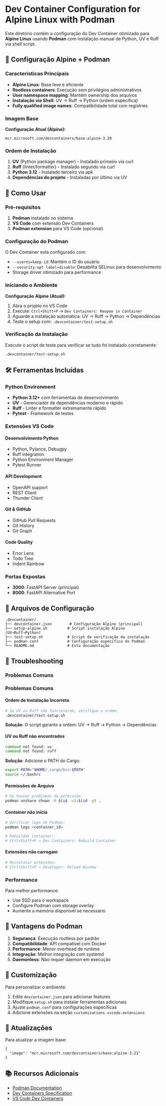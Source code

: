 # Dev Container Configuration for Alpine Linux with Podman

Este diretório contém a configuração do Dev Container otimizada para **Alpine Linux** usando **Podman** com instalação manual de Python, UV e Ruff via shell script.

## 🐳 Configuração Alpine + Podman

### Características Principais

- **Alpine Linux**: Base leve e eficiente
- **Rootless containers**: Execução sem privilégios administrativos
- **User namespace mapping**: Mantém ownership dos arquivos
- **Instalação via Shell**: UV → Ruff → Python (ordem específica)
- **Fully qualified image names**: Compatibilidade total com registries

### Imagem Base

**Configuração Atual (Alpine):**
```
mcr.microsoft.com/devcontainers/base:alpine-3.20
```

### Ordem de Instalação

1. **UV** (Python package manager) - Instalado primeiro via curl
2. **Ruff** (linter/formatter) - Instalado segundo via curl
3. **Python 3.12** - Instalado terceiro via apk
4. **Dependências do projeto** - Instaladas por último via UV

## 🚀 Como Usar

### Pré-requisitos

1. **Podman** instalado no sistema
2. **VS Code** com extensão Dev Containers
3. **Podman extension** para VS Code (opcional)

### Configuração do Podman

O Dev Container está configurado com:

- `--userns=keep-id`: Mantém o ID do usuário
- `--security-opt label=disable`: Desabilita SELinux para desenvolvimento
- Storage driver otimizado para performance

### Iniciando o Ambiente

**Configuração Alpine (Atual):**
1. Abra o projeto no VS Code
2. Execute: `Ctrl+Shift+P` → `Dev Containers: Reopen in Container`
3. Aguarde a instalação automática: UV → Ruff → Python → Dependências
4. Teste o setup com: `.devcontainer/test-setup.sh`

### Verificação da Instalação

Execute o script de teste para verificar se tudo foi instalado corretamente:
```bash
.devcontainer/test-setup.sh
```

## 🛠 Ferramentas Incluídas

### Python Environment

- **Python 3.12+** com ferramentas de desenvolvimento
- **UV** - Gerenciador de dependências moderno e rápido
- **Ruff** - Linter e formatter extremamente rápido
- **Pytest** - Framework de testes

### Extensões VS Code

#### Desenvolvimento Python
- Python, Pylance, Debugpy
- Ruff integration
- Python Environment Manager
- Pytest Runner

#### API Development
- OpenAPI support
- REST Client
- Thunder Client

#### Git & GitHub
- GitHub Pull Requests
- Git History
- Git Graph

#### Code Quality
- Error Lens
- Todo Tree
- Indent Rainbow

### Portas Expostas

- **3000**: FastAPI Server (principal)
- **8000**: FastAPI Alternative Port

## 📁 Arquivos de Configuração

```
.devcontainer/
├── devcontainer.json        # Configuração Alpine (principal)
├── setup-alpine.sh         # Script instalação Alpine (UV→Ruff→Python)
├── test-setup.sh           # Script de verificação da instalação
├── podman.conf             # Configuração específica do Podman
└── README.md               # Esta documentação
```

## 🔧 Troubleshooting

### Problemas Comuns

### Problemas Comuns

#### Ordem de Instalação Incorreta
```bash
# Se UV ou Ruff não funcionarem, verifique a ordem:
.devcontainer/test-setup.sh
```

**Solução**: O script garante a ordem: UV → Ruff → Python → Dependências

#### UV ou Ruff não encontrados
```bash
command not found: uv
command not found: ruff
```

**Solução**: Adicione o PATH do Cargo:
```bash
export PATH="$HOME/.cargo/bin:$PATH"
source ~/.bashrc
```

#### Permissões de Arquivo
```bash
# Se houver problemas de permissão:
podman unshare chown -R $(id -u):$(id -g) .
```

#### Container não inicia
```bash
# Verificar logs do Podman:
podman logs <container_id>

# Rebuildar container:
# Ctrl+Shift+P → Dev Containers: Rebuild Container
```

#### Extensões não carregam
```bash
# Reinstalar extensões:
# Ctrl+Shift+P → Developer: Reload Window
```

### Performance

Para melhor performance:
- Use SSD para o workspace
- Configure Podman com storage overlay
- Aumente a memória disponível se necessário

## 🌟 Vantagens do Podman

1. **Segurança**: Execução rootless por padrão
2. **Compatibilidade**: API compatível com Docker
3. **Performance**: Menor overhead de runtime
4. **Integração**: Melhor integração com systemd
5. **Daemonless**: Não requer daemon em execução

## 📝 Customização

Para personalizar o ambiente:

1. Edite `devcontainer.json` para adicionar features
2. Modifique `setup.sh` para instalar ferramentas adicionais
3. Ajuste `podman.conf` para configurações específicas
4. Adicione extensões na seção `customizations.vscode.extensions`

## 🔄 Atualizações

Para atualizar a imagem base:

```jsonc
{
  "image": "mcr.microsoft.com/devcontainers/base:alpine-3.21"
}
```

## 📚 Recursos Adicionais

- [Podman Documentation](https://docs.podman.io/)
- [Dev Containers Specification](https://containers.dev/)
- [VS Code Dev Containers](https://code.visualstudio.com/docs/remote/containers)
